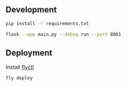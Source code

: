 ## Development

```bash
pip install -r requirements.txt
```

```bash
flask --app main.py --debug run --port 8081
```

## Deployment

Install [flyctl](https://fly.io/docs/getting-started/installing-flyctl/)

```bash
fly deploy
```
